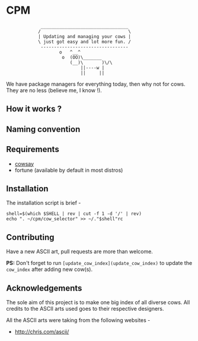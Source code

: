 # CPM

```
             _________________________________
            /                                 \
            | Updating and managing your cows |
            \ just got easy and lot more fun. /
             ---------------------------------
                    o   ^__^
                     o  (OO)\_______
                        (__)\       )\/\
                            ||----w |
                            ||     ||

```

We have package managers for everything today, then why not for cows. They are no less (believe me, I know !).

## How it works ?

## Naming convention

## Requirements
* [cowsay](https://www.npmjs.com/package/cowsay)
* fortune (available by default in most distros)

## Installation
The installation script is brief -
```
shell=$(which $SHELL | rev | cut -f 1 -d '/' | rev)
echo ". ~/cpm/cow_selector" >> ~/."$shell"rc
```

## Contributing
Have a new ASCII art, pull requests are more than welcome.

**PS:** Don't forget to run `[update_cow_index](update_cow_index)` to update the `cow_index` after adding new cow(s).

## Acknowledgements
The sole aim of this project is to make one big index of all diverse cows. All credits to the ASCII arts used goes to their respective designers.

All the ASCII arts were taking from the following websites -
* http://chris.com/ascii/

